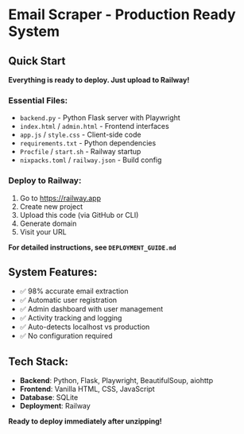 # Email Scraper - Production Ready System

## Quick Start

**Everything is ready to deploy. Just upload to Railway!**

### Essential Files:
- `backend.py` - Python Flask server with Playwright
- `index.html` / `admin.html` - Frontend interfaces
- `app.js` / `style.css` - Client-side code
- `requirements.txt` - Python dependencies
- `Procfile` / `start.sh` - Railway startup
- `nixpacks.toml` / `railway.json` - Build config

### Deploy to Railway:
1. Go to https://railway.app
2. Create new project
3. Upload this code (via GitHub or CLI)
4. Generate domain
5. Visit your URL

**For detailed instructions, see `DEPLOYMENT_GUIDE.md`**

## System Features:
- ✅ 98% accurate email extraction
- ✅ Automatic user registration
- ✅ Admin dashboard with user management
- ✅ Activity tracking and logging
- ✅ Auto-detects localhost vs production
- ✅ No configuration required

## Tech Stack:
- **Backend**: Python, Flask, Playwright, BeautifulSoup, aiohttp
- **Frontend**: Vanilla HTML, CSS, JavaScript
- **Database**: SQLite
- **Deployment**: Railway

**Ready to deploy immediately after unzipping!**
